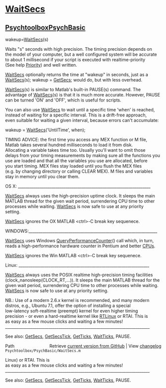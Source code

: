 # [WaitSecs](WaitSecs)
## [Psychtoolbox](Psychtoolbox)[PsychBasic](PsychBasic)

wakeup=[WaitSecs](WaitSecs)(s)  
  
Waits "s" seconds with high precision.  The timing precision  depends on  
the model of your computer, but a well configured system will be accurate  
to about 1 millisecond if your script is executed with realtime-priority  
(See help [Priority](Priority)) and well written.  
  
[WaitSecs](WaitSecs) optionally returns the time at "wakeup" in seconds, just as a  
[WaitSecs](WaitSecs)(s); wakeup = [GetSecs](GetSecs); would do, but with less overhead.  
  
[WaitSecs](WaitSecs)(s) is similar to Matlab's built-in PAUSE(s) command. The  
advantage of [WaitSecs](WaitSecs)(s) is that it is much more accurate. However, PAUSE  
can be turned 'ON' and 'OFF', which is useful for scripts.  
  
You can also use [WaitSecs](WaitSecs) to wait until a specific time 'when' is reached,  
instead of waiting for a specific interval. This is a drift-free approach,  
even suitable for waiting a given interval, because errors can't accumulate:  
  
wakeup = [WaitSecs](WaitSecs)('UntilTime', when);  
  
TIMING ADVICE: the first time you access any MEX function or M file,  
Matlab takes several hundred milliseconds to load it from disk.  
Allocating a variable takes time too. Usually you'll want to omit those  
delays from your timing measurements by making sure all the functions you  
use are loaded and that all the variables you use are allocated, before  
you start timing. MEX files stay loaded until you flush the MEX files  
(e.g. by changing directory or calling CLEAR MEX). M files and variables  
stay in memory until you clear them.  
  
OS X: \_\_\_\_\_\_\_\_\_\_\_\_\_\_\_\_\_\_\_\_\_\_\_\_\_\_\_\_\_\_\_\_\_\_\_\_\_\_\_\_\_\_\_\_\_\_\_\_\_\_\_\_\_\_\_\_\_\_\_\_\_\_\_\_\_\_\_  
  
[WaitSecs](WaitSecs) always uses the high-precision uptime clock.  It sleeps the main  
MATLAB thread for the given wait period, surrendering CPU time to other  
processes while waiting.  [WaitSecs](WaitSecs) is now safe to use at any priority  
setting.    
  
[WaitSecs](WaitSecs) ignores the OX MATLAB <ctrl\>-C break key sequenece.  
  
WINDOWS:\_\_\_\_\_\_\_\_\_\_\_\_\_\_\_\_\_\_\_\_\_\_\_\_\_\_\_\_\_\_\_\_\_\_\_\_\_\_\_\_\_\_\_\_\_\_\_\_\_\_\_\_\_\_\_\_\_\_\_\_\_\_\_\_\_  
  
[WaitSecs](WaitSecs) uses  Windows [QueryPerformanceCounter](QueryPerformanceCounter)() call which, in turn,   
reads a high-performance hardware counter in Pentium and better [CPUs](CPUs).  
  
[WaitSecs](WaitSecs) ignores the Win MATLAB <ctrl\>-C break key sequenece.  
  
Linux: \_\_\_\_\_\_\_\_\_\_\_\_\_\_\_\_\_\_\_\_\_\_\_\_\_\_\_\_\_\_\_\_\_\_\_\_\_\_\_\_\_\_\_\_\_\_\_\_\_\_\_\_\_\_\_\_\_\_\_\_\_\_\_\_\_\_  
  
[WaitSecs](WaitSecs) always uses the POSIX realtime high-precision timing facilities  
(clock\_nanosleep(CLOCK\_RT,...)). It sleeps the main MATLAB thread for the  
given wait period, surrendering CPU time to other processes while waiting.  
[WaitSecs](WaitSecs) is now safe to use at any priority setting.  
  
NB.: Use of a modern 2.6.x kernel is recommended, and many modern  
distros, e.g., Ubuntu 7.1, offer the option of installing a special  
low-latency soft-realtime (preempt) kernel for even higher timing  
precision - or even a hard-realtime kernel like [RTLinux](RTLinux) or RTAI. This is  
as easy as a few mouse clicks and waiting a few minutes!  
\_\_\_\_\_\_\_\_\_\_\_\_\_\_\_\_\_\_\_\_\_\_\_\_\_\_\_\_\_\_\_\_\_\_\_\_\_\_\_\_\_\_\_\_\_\_\_\_\_\_\_\_\_\_\_\_\_\_\_\_\_\_\_\_\_\_\_\_\_\_\_\_\_  
  
See also: [GetSecs](GetSecs), [GetSecsTick](GetSecsTick), [GetTicks](GetTicks), [WaitTicks](WaitTicks), PAUSE.  




<div class="code_header" style="text-align:right;">
  <span style="float:left;">Path&nbsp;&nbsp;</span> <span class="counter">Retrieve <a href=
  "https://raw.github.com/Psychtoolbox-3/Psychtoolbox-3/beta/Psychtoolbox/PsychBasic/WaitSecs.m">current version from GitHub</a> | View <a href=
  "https://github.com/Psychtoolbox-3/Psychtoolbox-3/commits/beta/Psychtoolbox/PsychBasic/WaitSecs.m">changelog</a></span>
</div>
<div class="code">
  <code>Psychtoolbox/PsychBasic/WaitSecs.m</code>
</div>

Linux) or RTAI. This is  
  as easy as a few mouse clicks and waiting a few minutes!  
  \_\_\_\_\_\_\_\_\_\_\_\_\_\_\_\_\_\_\_\_\_\_\_\_\_\_\_\_\_\_\_\_\_\_\_\_\_\_\_\_\_\_\_\_\_\_\_\_\_\_\_\_\_\_\_\_\_\_\_\_\_\_\_\_\_\_\_\_\_\_\_\_\_  
    
  See also: [GetSecs](GetSecs), [GetSecsTick](GetSecsTick), [GetTicks](GetTicks), [WaitTicks](WaitTicks), PAUSE.  
  


